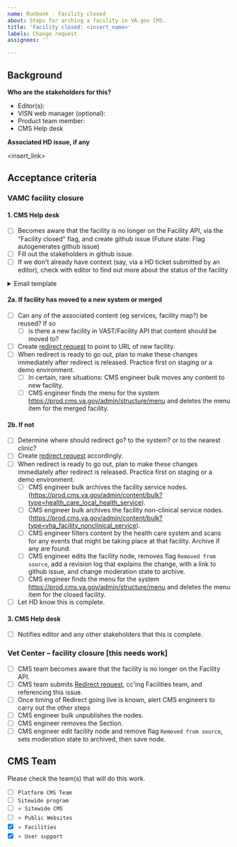 ```yaml
---
name: Runbook - Facility closed
about: Steps for arching a facility in VA.gov CMS.
title: 'Facility closed: <insert_name>'
labels: Change request
assignees: ''

---
```


## Background

**Who are the stakeholders for this?**

- Editor(s):
- VISN web manager (optional):
- Product team member:
- CMS Help desk

**Associated HD issue, if any**

<insert_link>

## Acceptance criteria

### VAMC facility closure

#### 1. CMS Help desk
- [ ] Becomes aware that the facility is no longer on the Facility API, via the "Facility closed" flag, and create github issue  (Future state: Flag autogenerates github issue)
- [ ] Fill out the stakeholders in github issue.
- [ ] If we don't already have context (say, via a HD ticket submitted by an editor), check with editor to find out more about the status of the facility

<details><summary>Email template </summary>

```
FROM: vacms email
SUBJECT: <facility name> removed from VAST
CC: Jeffrey.Grandon@va.gov, Steve.Tokar2@va.gov, Jennifer.Heiland-Luedtke@va.gov, David.Conlon@va.gov
BODY:

Hi [VAMC editor who owns the node in CMS ]

We see that [name of facility] has been removed from VAST. If this facility has been permanently closed or moved, you can now work with us to unpublish the facility from the CMS and remove it from VA.gov.

Because some Veterans may have bookmarked this facility, external sites may have linked to it, and because it can take a little time for search engines to catch up to web content, we want prevent errors and bad web experiences for our Veterans.

   In order to do that we have some questions about the nature of this closure so that we can help redirect Veterans to the right place and understand this change.

1. Was this facility replaced with another facility?
   If yes, which one?
2. Is there a news release or story about this published on your VAMC website?
3. Anything else we should know about this facility closure?

If this facility has been removed from VAST in error, please notify our Support Desk as well as your VAST coordinator.

[outro]

[CMS helpdesk signature]
```


</details>

#### 2a. If facility has moved to a new system or merged
- [ ] Can any of the associated content  (eg services, facility map?) be reused? If so
  - [ ] is there a new facility in VAST/Facility API that content should be moved to?
- [ ] Create [redirect request](https://github.com/department-of-veterans-affairs/va.gov-cms/issues/new?assignees=&labels=Redirect+request&template=redirect-request-facility-url.md&title=Redirect+Request+for%3A+%3Cinsert+facility+name%3E) to point to URL of new facility.
- [ ] When redirect is ready to go out, plan to make these changes immediately after redirect is released. Practice first on staging or a demo environment.
  - [ ] In certain, rare situations: CMS engineer bulk moves any content to new facility.
  - [ ] CMS engineer finds the menu for the system https://prod.cms.va.gov/admin/structure/menu and deletes the menu item for the merged facility.

#### 2b. If not
- [ ] Determine where should redirect go? to the system? or to the nearest clinic?
- [ ] Create [redirect request](https://github.com/department-of-veterans-affairs/va.gov-cms/issues/new?assignees=&labels=Redirect+request&template=redirect-request-facility-url.md&title=Redirect+Request+for%3A+%3Cinsert+facility+name%3E) accordingly.
- [ ] When redirect is ready to go out, plan to make these changes immediately after redirect is released. Practice first on staging or a demo environment.
  - [ ] CMS engineer bulk archives the facility service nodes. (https://prod.cms.va.gov/admin/content/bulk?type=health_care_local_health_service).
  - [ ] CMS engineer bulk archives the facility non-clinical service nodes. (https://prod.cms.va.gov/admin/content/bulk?type=vha_facility_nonclinical_service).
  - [ ] CMS engineer filters content by the health care system and scans for any events that might be taking place at that facility. Archive if any are found.
  - [ ] CMS engineer edits the facility node, removes  flag `Removed from source`, add a revision log that explains the change, with a link to github issue, and change moderation state to archive.
  - [ ] CMS engineer finds the menu for the system https://prod.cms.va.gov/admin/structure/menu and deletes the menu item for the closed facility.
- [ ] Let HD know this is complete.

#### 3. CMS Help desk
- [ ] Notifies editor and any other stakeholders that this is complete.

### Vet Center – facility closure [this needs work]
- [ ] CMS team becomes aware that the facility is no longer on the Facility API.
- [ ] CMS team submits [Redirect request](https://github.com/department-of-veterans-affairs/va.gov-cms/issues/new?assignees=&labels=Redirect+request&template=redirect-request-facility-url.md&title=Redirect+Request+for%3A+%3Cinsert+facility+name%3E), cc'ing Facilities team, and referencing this issue.
- [ ] Once timing of Redirect going live is known, alert CMS engineers to carry out the other steps
- [ ] CMS engineer bulk unpublishes the nodes.
- [ ] CMS engineer removes the Section.
- [ ] CMS engineer edit facility node and remove flag `Removed from source`, sets moderation state to archived, then save node.

## CMS Team
Please check the team(s) that will do this work.

- [ ] `Platform CMS Team`
- [ ] `Sitewide program`
- [ ] `⭐️ Sitewide CMS`
- [ ] `⭐️ Public Websites`
- [x] `⭐️ Facilities`
- [x] `⭐️ User support`
